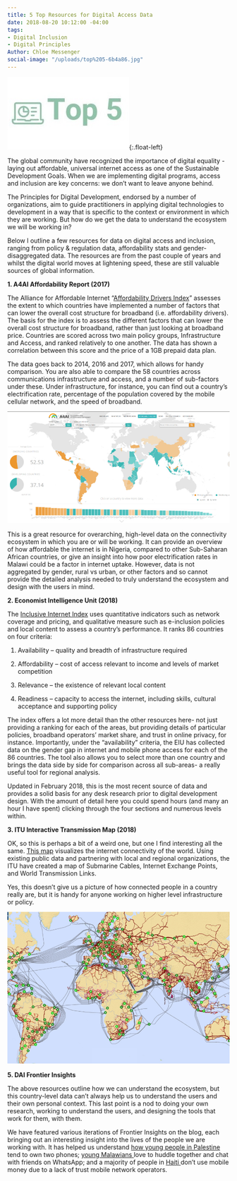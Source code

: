 ```yaml
---
title: 5 Top Resources for Digital Access Data
date: 2018-08-20 10:12:00 -04:00
tags:
- Digital Inclusion
- Digital Principles
Author: Chloe Messenger
social-image: "/uploads/top%205-6b4a86.jpg"
---
```


![top 5-ed0419.jpg](/uploads/top%205-ed0419.jpg){:.float-left}

The global community have recognized the importance of digital equality - laying out affordable, universal internet access as one of the Sustainable Development Goals. When we are implementing digital programs, access and inclusion are key concerns: we don’t want to leave anyone behind.

The Principles for Digital Development, endorsed by a number of organizations, aim to guide practitioners in applying digital technologies to development in a way that is specific to the context or environment in which they are working. But how do we get the data to understand the ecosystem we will be working in?

Below I outline a few resources for data on digital access and inclusion, ranging from policy & regulation data, affordability stats and gender-disaggregated data. The resources are from the past couple of years and whilst the digital world moves at lightening speed, these are still valuable sources of global information.

**1. A4AI Affordability Report (2017)**

The Alliance for Affordable Internet “[Affordability Drivers Index](http://a4ai.org/affordability-report/data/?_year=2017&indicator=INDEX)” assesses the extent to which countries have implemented a number of factors that can lower the overall cost structure for broadband (i.e. affordability drivers). The basis for the index is to assess the different factors that can lower the overall cost structure for broadband, rather than just looking at broadband price. Countries are scored across two main policy groups, Infrastructure and Access, and ranked relatively to one another. The data has shown a correlation between this score and the price of a 1GB prepaid data plan.

The data goes back to 2014, 2016 and 2017, which allows for handy comparison. You are also able to compare the 58 countries across communications infrastructure and access, and a number of sub-factors under these. Under infrastructure, for instance, you can find out a country’s electrification rate, percentage of the population covered by the mobile cellular network, and the speed of broadband.

![a4ai.jpg](/uploads/a4ai.jpg)

This is a great resource for overarching, high-level data on the connectivity ecosystem in which you are or will be working. It can provide an overview of how affordable the internet is in Nigeria, compared to other Sub-Saharan African countries, or give an insight into how poor electrification rates in Malawi could be a factor in internet uptake. However, data is not aggregated by gender, rural vs urban, or other factors and so cannot provide the detailed analysis needed to truly understand the ecosystem and design with the users in mind.

**2. Economist Intelligence Unit (2018)**

The [Inclusive Internet Index](https://theinclusiveinternet.eiu.com/) uses quantitative indicators such as network coverage and pricing, and qualitative measure such as e-inclusion policies and local content to assess a country’s performance. It ranks 86 countries on four criteria:

1. Availability – quality and breadth of infrastructure required

2. Affordability – cost of access relevant to income and levels of market competition

3. Relevance – the existence of relevant local content

4. Readiness – capacity to access the internet, including skills, cultural acceptance and supporting policy

The index offers a lot more detail than the other resources here- not just providing a ranking for each of the areas, but providing details of particular policies, broadband operators’ market share, and trust in online privacy, for instance. Importantly, under the “availability” criteria, the EIU has collected data on the gender gap in internet and mobile phone access for each of the 86 countries. The tool also allows you to select more than one country and brings the data side by side for comparison across all sub-areas- a really useful tool for regional analysis.

Updated in February 2018, this is the most recent source of data and provides a solid basis for any desk research prior to digital development design. With the amount of detail here you could spend hours (and many an hour I have spent) clicking through the four sections and numerous levels within.

**3. ITU Interactive Transmission Map (2018)**

OK, so this is perhaps a bit of a weird one, but one I find interesting all the same. [This map](https://www.itu.int/itu-d/tnd-map-public/) visualizes the internet connectivity of the world. Using existing public data and partnering with local and regional organizations, the ITU have created a map of Submarine Cables, Internet Exchange Points, and World Transmission Links.

Yes, this doesn’t give us a picture of how connected people in a country really are, but it is handy for anyone working on higher level infrastructure or policy.

![ITU.jpg](/uploads/ITU.jpg)

**5. DAI Frontier Insights**

The above resources outline how we can understand the ecosystem, but this country-level data can’t always help us to understand the users and their own personal context. This last point is a nod to doing your own research, working to understand the users, and designing the tools that work for them, with them.

We have featured various iterations of Frontier Insights on the blog, each bringing out an interesting insight into the lives of the people we are working with. It has helped us understand [how young people in Palestine ](https://dai-global-digital.com/consumer-insights-palestine-e-governance-readiness.html)tend to own two phones; [young Malawians ](https://dai-global-digital.com/consumer-insights-palestine-e-governance-readiness.html)love to huddle together and chat with friends on WhatsApp; and a majority of people in [Haiti ](https://dai-global-digital.com/digital-insights-would-haitians-use-mobile-money-for-banking.html)don’t use mobile money due to a lack of trust mobile network operators.